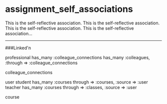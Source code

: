 assignment_self_associations
============================

This is the self-reflective association. This is the self-reflective association. This is the self-reflective association. This is the self-reflective association...

***

###Linked'n

professional
  has_many :colleague_connections
  has_many :colleagues, :through => :colleague_connections
  
colleague_connections





user
  student
    has_many :courses
      through => :courses,
              :source => :user
  teacher
    has_many :courses
    through => :classes,
          :source => :user

course
